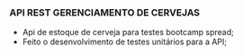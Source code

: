 ### API REST GERENCIAMENTO DE CERVEJAS
 - Api de estoque de cerveja para testes bootcamp spread;
 - Feito o desenvolvimento de testes unitários para a API;

